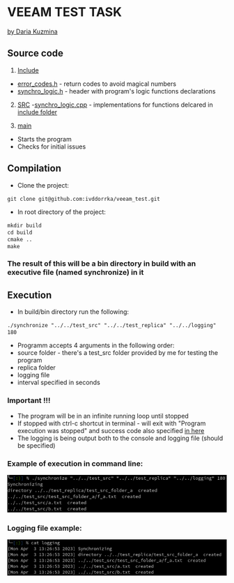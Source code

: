 # VEEAM TEST TASK 
[by Daria Kuzmina](https://github.com/ivddorrka)

## Source code

1. [Include](https://github.com/ivddorrka/veeam_test/tree/master/include)
- [error_codes.h](https://github.com/ivddorrka/veeam_test/blob/master/include/error_codes.h) - return codes to avoid magical numbers
- [synchro_logic.h](https://github.com/ivddorrka/veeam_test/blob/master/include/synchro_logic.h) - header with program's logic functions declarations
2. [SRC](https://github.com/ivddorrka/veeam_test/tree/master/src)
-[synchro_logic.cpp](https://github.com/ivddorrka/veeam_test/blob/master/src/synchro_logic.cpp) - implementations for functions delcared in [include folder](https://github.com/ivddorrka/veeam_test/tree/master/include)

3. [main](https://github.com/ivddorrka/veeam_test/blob/master/main.cpp)
- Starts the program
- Checks for initial issues

## Compilation 

* Clone the project: 
``` 
git clone git@github.com:ivddorrka/veeam_test.git
```

* In root directory of the project:
```
mkdir build
cd build 
cmake ..
make
```
### The result of this will be a bin directory in build with an executive file (named synchronize) in it 

## Execution 

* In build/bin directory run the following: 

```
./synchronize "../../test_src" "../../test_replica" "../../logging" 180 
```

* Programm accepts 4 arguments in the following order: 
* source folder - there's a test_src folder provided by me for testing the program
* replica folder
* logging file 
* interval specified in seconds 

### Important !!!

* The program will be in an infinite running loop until stopped 
* If stopped with ctrl-c shortcut in terminal - will exit with "Program execution was stopped" and success code also specified [in here](https://github.com/ivddorrka/veeam_test/blob/master/include/error_codes.h)
* The logging is being output both to the console and logging file (should be specified) 

### Example of execution in command line: 

![Screenshot](img/execution_example.png)

### Logging file example: 

![Screenshot](img/logfile_example.png)


